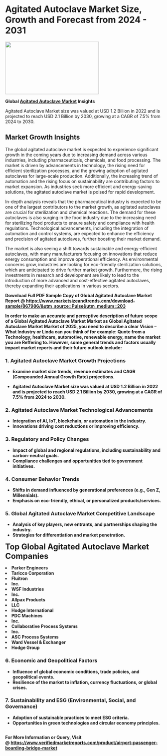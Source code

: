 <H1>Agitated Autoclave Market Size, Growth and Forecast from 2024 - 2031</H1><img class="aligncenter size-medium wp-image-584254" src="https://thirdeyenews.in/wp-content/uploads/2024/09/Global-Market-Research-300x168.jpeg" alt="" width="300" height="168" /><p><strong>Global&nbsp;<a href="https://www.marketsizeandtrends.com/download-sample/867986/&amp;utm_source=Pulse&amp;utm_medium=203">Agitated Autoclave Market</a> Insights</strong></p><p>Agitated Autoclave Market size was valued at USD 1.2 Billion in 2022 and is projected to reach USD 2.1 Billion by 2030, growing at a CAGR of 7.5% from 2024 to 2030.</p><p><h2>Market Growth Insights</h2> <p>The global agitated autoclave market is expected to experience significant growth in the coming years due to increasing demand across various industries, including pharmaceuticals, chemicals, and food processing. The market is driven by advancements in technology, the rising need for efficient sterilization processes, and the growing adoption of agitated autoclaves for large-scale production. Additionally, the increasing trend of automation and the rising focus on sustainability are contributing factors to market expansion. As industries seek more efficient and energy-saving solutions, the agitated autoclave market is poised for rapid development.</p> <p><strong></strong></p> <p>In-depth analysis reveals that the pharmaceutical industry is expected to be one of the largest contributors to the market growth, as agitated autoclaves are crucial for sterilization and chemical reactions. The demand for these autoclaves is also surging in the food industry due to the increasing need for sterilizing food products to ensure safety and compliance with health regulations. Technological advancements, including the integration of automation and control systems, are expected to enhance the efficiency and precision of agitated autoclaves, further boosting their market demand.</p> <p>The market is also seeing a shift towards sustainable and energy-efficient autoclaves, with many manufacturers focusing on innovations that reduce energy consumption and improve operational efficiency. As environmental concerns grow, industries are looking for eco-friendly sterilization solutions, which are anticipated to drive further market growth. Furthermore, the rising investments in research and development are likely to lead to the introduction of more advanced and cost-effective agitated autoclaves, thereby expanding their applications in various sectors.</p> <p><strong></p><p><span class=""><strong>Download Full PDF Sample Copy of Global Agitated Autoclave Market Report</strong> @ <a href="https://www.marketsizeandtrends.com/download-sample/867986/&amp;utm_source=Pulse&amp;utm_medium=203" target="_blank">https://www.marketsizeandtrends.com/download-sample/867986/&amp;utm_source=Pulse&amp;utm_medium=203</a></span></p><p>In order to make an accurate and perceptive description of future scope of a Global&nbsp;Agitated Autoclave Market Market as Global&nbsp;Agitated Autoclave Market Market of 2025, you need to describe a clear Vision &ndash; What Industry or Linda can you think of for example: Quote from a Technology, healthcare, automotive, renewable energy, name the market you are Reffering to. However, some general trends and factors usually impact market reports and their future outlook include:</p><h3>1.&nbsp;<strong>Agitated Autoclave Market Growth Projections</strong></h3><ul><li>Examine market size trends, revenue estimates and CAGR (Compounded Annual Growth Rate) projections.</li><li><p>Agitated Autoclave Market size was valued at USD 1.2 Billion in 2022 and is projected to reach USD 2.1 Billion by 2030, growing at a CAGR of 7.5% from 2024 to 2030.</p></li></ul><h3>2.&nbsp;<strong>Agitated Autoclave Market Technological Advancements</strong></h3><ul><li>Integration of AI, IoT, blockchain, or automation in the industry.</li><li>Innovations driving cost reductions or improving efficiency.</li></ul><h3>3.&nbsp;<strong>Regulatory and Policy Changes</strong></h3><ul><li>Impact of global and regional regulations, including sustainability and carbon-neutral goals.</li><li>Compliance challenges and opportunities tied to government initiatives.</li></ul><h3>4.&nbsp;<strong>Consumer Behavior Trends</strong></h3><ul><li>Shifts in demand influenced by generational preferences (e.g., Gen Z, Millennials).</li><li>Emphasis on eco-friendly, ethical, or personalized products/services.</li></ul><h3>5.&nbsp;<strong>Global Agitated Autoclave Market Competitive Landscape</strong></h3><ul><li>Analysis of key players, new entrants, and partnerships shaping the industry.</li><li>Strategies for differentiation and market penetration.</li></ul><p data-pm-slice="1 1 []"><span style="color: inherit; font-family: inherit; font-size: 25px;">Top Global Agitated Autoclave Market Companies</span></p><div class="" data-test-id=""><p><li>Parker Engineers</li><li> Taricco Corporation</li><li> Fluitron</li><li>Inc.</li><li> WSF Industries</li><li>Inc.</li><li> Allpax Products</li><li>LLC</li><li> Hodge International</li><li> PDC Machines</li><li>Inc.</li><li> Collaborative Process Systems</li><li>Inc.</li><li> ASC Process Systems</li><li> Ward Vessel & Exchanger</li><li> Hodge Group</li></p></div><h3>6.&nbsp;<strong>Economic and Geopolitical Factors</strong></h3><ul><li>Influence of global economic conditions, trade policies, and geopolitical events.</li><li>Resilience of the market to inflation, currency fluctuations, or global crises.</li></ul><h3>7.&nbsp;<strong>Sustainability and ESG (Environmental, Social, and Governance)</strong></h3><ul><li>Adoption of sustainable practices to meet ESG criteria.</li><li>Opportunities in green technologies and circular economy principles.</li></ul><h2><strong style="font-size: 14px;">For More Information or Query, Visit @&nbsp;</strong><a style="background-color: #ffffff; font-size: 14px;" href="https://www.marketsizeandtrends.com/report/agitated-autoclave-market/" target="_blank">https://www.verifiedmarketreports.com/product/airport-passenger-boarding-bridge-market</a></h2>

